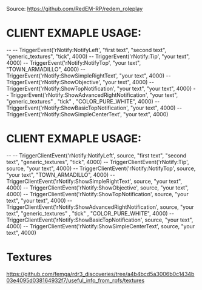 Source: https://github.com/RedEM-RP/redem_roleplay 

# CLIENT EXMAPLE USAGE:
--
-- TriggerEvent('rNotify:NotifyLeft', "first text", "second text", "generic_textures", "tick", 4000)
-- TriggerEvent('rNotify:Tip', "your text", 4000)
-- TriggerEvent('rNotify:NotifyTop', "your text", "TOWN_ARMADILLO", 4000)
-- TriggerEvent('rNotify:ShowSimpleRightText', "your text",  4000)
-- TriggerEvent('rNotify:ShowObjective', "your text", 4000)
-- TriggerEvent('rNotify:ShowTopNotification', "your text", "your text", 4000)
-- TriggerEvent('rNotify:ShowAdvancedRightNotification', "your text", "generic_textures" , "tick" , "COLOR_PURE_WHITE", 4000)
-- TriggerEvent('rNotify:ShowBasicTopNotification', "your text", 4000)
-- TriggerEvent('rNotify:ShowSimpleCenterText', "your text", 4000)

# CLIENT EXMAPLE USAGE:
--
-- TriggerClientEvent('rNotify:NotifyLeft', source, "first text", "second text", "generic_textures", "tick", 4000)
-- TriggerClientEvent('rNotify:Tip', source, "your text", 4000)
-- TriggerClientEvent('rNotify:NotifyTop', source, "your text", "TOWN_ARMADILLO", 4000)
-- TriggerClientEvent('rNotify:ShowSimpleRightText', source, "your text",  4000)
-- TriggerClientEvent('rNotify:ShowObjective', source, "your text", 4000)
-- TriggerClientEvent('rNotify:ShowTopNotification', source, "your text", "your text", 4000)
-- TriggerClientEvent('rNotify:ShowAdvancedRightNotification', source, "your text", "generic_textures" , "tick" , "COLOR_PURE_WHITE", 4000)
-- TriggerClientEvent('rNotify:ShowBasicTopNotification', source, "your text", 4000)
-- TriggerClientEvent('rNotify:ShowSimpleCenterText', source, "your text", 4000)

# Textures
https://github.com/femga/rdr3_discoveries/tree/a4b4bcd5a3006b0c1434b03e4095d038164932f7/useful_info_from_rpfs/textures